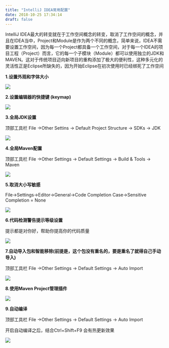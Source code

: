 ```yaml
---
title: "IntelliJ IDEA常用配置"
date: 2018-10-25 17:34:14
draft: false
---
```

IntelliJ IDEA最大的转变就在于工作空间概念的转变，取消了工作空间的概念，并且在IDEA当中，Project和Module是作为两个不同的概念，简单来说，IDEA不需要设置工作空间，因为每一个Project都具备一个工作空间，对于每一个IDEA的项目工程（Project）而言，它的每一个子模块（Module）都可以使用独立的JDK和MAVEN。这对于传统项目迈向新项目的重构添加了极大的便利性，这种多元化的灵活性正是Eclipse所缺失的，因为开始Eclipse在初次使用时已经绑死了工作空间

**1.设置外观和字体大小**

![](https://img-blog.csdn.net/2018102517050760?watermark/2/text/aHR0cHM6Ly9ibG9nLmNzZG4ubmV0L3lzXzIzMDAxNA==/font/5a6L5L2T/fontsize/400/fill/I0JBQkFCMA==/dissolve/70)

**2.设置编辑器的快捷键 (keymap)**

![](https://img-blog.csdn.net/20181025170623863?watermark/2/text/aHR0cHM6Ly9ibG9nLmNzZG4ubmV0L3lzXzIzMDAxNA==/font/5a6L5L2T/fontsize/400/fill/I0JBQkFCMA==/dissolve/70)

**3.全局JDK设置**

顶部工具栏 File ->Other Settins -> Default Project Structure -> SDKs -> JDK

![](https://img-blog.csdn.net/20181025170100156?watermark/2/text/aHR0cHM6Ly9ibG9nLmNzZG4ubmV0L3lzXzIzMDAxNA==/font/5a6L5L2T/fontsize/400/fill/I0JBQkFCMA==/dissolve/70)

**4.全局Maven配置**

顶部工具栏 File ->Other Settings -> Default Settings -> Build & Tools -> Maven

![](https://img-blog.csdn.net/20181025170152710?watermark/2/text/aHR0cHM6Ly9ibG9nLmNzZG4ubmV0L3lzXzIzMDAxNA==/font/5a6L5L2T/fontsize/400/fill/I0JBQkFCMA==/dissolve/70)

**5.取消大小写敏感**

File->Settings->Editor->General->Code Completion Case->Sensitive Completion = None

![](https://img-blog.csdn.net/20181025170825313?watermark/2/text/aHR0cHM6Ly9ibG9nLmNzZG4ubmV0L3lzXzIzMDAxNA==/font/5a6L5L2T/fontsize/400/fill/I0JBQkFCMA==/dissolve/70)

**6.代码检测警告提示等级设置**

提示都是对你好，帮助你提高你的代码质量

![](https://img-blog.csdn.net/20181025170958201?watermark/2/text/aHR0cHM6Ly9ibG9nLmNzZG4ubmV0L3lzXzIzMDAxNA==/font/5a6L5L2T/fontsize/400/fill/I0JBQkFCMA==/dissolve/70)

**7.自动导入包和智能移除(前提是，这个包没有重名的，要是重名了就得自己手动导入)**

顶部工具栏 File ->Other Settings -> Default Settings -> Auto Import

![](https://img-blog.csdn.net/20181025171227976?watermark/2/text/aHR0cHM6Ly9ibG9nLmNzZG4ubmV0L3lzXzIzMDAxNA==/font/5a6L5L2T/fontsize/400/fill/I0JBQkFCMA==/dissolve/70)

**8.使用Maven Project管理插件**

![](https://img-blog.csdn.net/20181025171745625?watermark/2/text/aHR0cHM6Ly9ibG9nLmNzZG4ubmV0L3lzXzIzMDAxNA==/font/5a6L5L2T/fontsize/400/fill/I0JBQkFCMA==/dissolve/70)

**9.自动编译**

顶部工具栏 File ->Other Settings -> Default Settings -> Auto Import

开启自动编译之后，结合Ctrl+Shift+F9 会有热更新效果

![](https://img-blog.csdn.net/20181025173221246?watermark/2/text/aHR0cHM6Ly9ibG9nLmNzZG4ubmV0L3lzXzIzMDAxNA==/font/5a6L5L2T/fontsize/400/fill/I0JBQkFCMA==/dissolve/70)